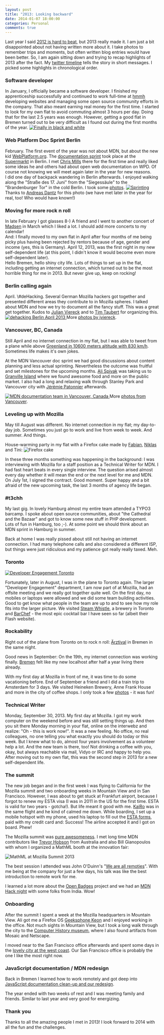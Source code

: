 ```yaml
---
layout: post
title: "2013: Looking backward"
date: 2014-01-07 18:00:00
categories: Personal
comments: true
---
```


Last year I said <a href="http://florianscholz.com/2012/12/2012-looking-backward/">
2012 is hard to beat</a>, but 2013 really made it. I am just a  bit disappointed
about not having written more about it. I take photos to remember trips and moments,
but often written blog entries would have been better. So, I am again sitting down
and trying to recap highlights of 2013 after the fact. My
<a href="https://twitter.com/floscholz">twitter timeline</a> tells the story in 
short messages. I picked some highlights in chronological order.


<h3>Software developer</h3>
In January, I officially became a software developer. I finished my apprenticeship
successfully and continued to work full-time at <a href="http://www.hmmh.de">hmmh</a>
developing websites and managing some open source community efforts in the
company. That also meant earning real money for the first time. I started to look
for my own flat to avoid commuting almost 3 hours per day. Doing that for the
last 2.5 years was enough. However, getting a good flat in Bremen turned out
to be very difficult as I found out during the first months of the year.

<a href="http://twitpic.com/bztjyy">
  <img src="http://twitpic.com/show/large/bztjyy.jpg" alt="Finally in black and white">
</a>


<h3>Web Platform Doc Sprint Berlin</h3>
February. The first event of the year was not about MDN, but about the new kid
<a href="http://webplatform.org">WebPlatform.org</a>.
The <a href="http://lanyrd.com/2013/wpds/">documentation sprint</a> took place at
the <a href="http://www.supermarkt-berlin.net/">Supermarkt</a> in Berlin.
I met <a href="https://twitter.com/chrisdavidmills">Chris Mills</a>
there for the first time and really liked some ideas he and others had about open web documentation on WPD.
Of course not knowing we will meet again later in the year for new reasons. <br />
I did one day of backpack wandering in Berlin afterwards. I enjoyed walking along
the "Straße des 17. Juni" from the "Siegessäule" to the "Brandenburger Tor" in the cold
Berlin. I took some <a href="http://www.flickr.com/photos/florianscholz/sets/72157632781739398/">photos</a>.

<a href="http://www.flickr.com/photos/szene/8459312560/" title="Sprinting by andreasdantz on Flickr">
  <img src="http://farm9.staticflickr.com/8235/8459312560_d5565f6c70_z.jpg" alt="Sprinting">
</a>
Thanks to <a href="https://twitter.com/dantz">Andreas Dantz</a> for this photo
(we have met later in the year for real, too! Who would have known!)


<h3>Moving for more rock n roll </h3>
In late February I got glasses 8-) A friend and I went to another concert of
<a href="http://en.wikipedia.org/wiki/Madsen_%28band%29">Madsen</a> in March
which I liked a lot. I should add more concerts to my calendar!<br />
And: I finally moved to my own flat in April after four months of me being picky
plus having been rejected by rentors because of age, gender and income (yes, this is
Germany). April 12, 2013, was the first night in my new self-dependent life
(at this point, I didn't know it would become even more self-dependent later). <br />
Hello Bremen, hello shiny city life. Lots of things to set up in the flat,
including getting an internet connection, which turned out to be the most horrible
thing for me in 2013. But never give up, keep on rocking!


<h3>Berlin calling again</h3>
April. \#deHacking. Several German Mozilla hackers got together and presented different
areas they contribute to in Mozilla spheres. I talked about MDN and how we try
to document all the fancy stuff. This was a great get together. Kudos to
<a href="https://twitter.com/jviereck">Julian Viereck</a> and to
<a href="https://twitter.com/ttaubert">Tim Taubert</a> for organizing this.

<a href="http://www.flickr.com/photos/jviereck/8681841600/">
  <img src="https://farm9.staticflickr.com/8390/8681841600_d0fb3c0dfd_z.jpg" alt="dehacking Berlin April 2013">
</a>
More <a href="https://www.flickr.com/photos/jviereck/sets/72157633351776766/">photos by jviereck</a>.


<h3>Vancouver, BC, Canada</h3>

Still April and no internet connection in my flat, but I was able to tweet from a plane while above
<a href="http://twitpic.com/cluqei">Greenland in 10600 meters altitude with 830 km/h</a>.
Sometimes life makes it's own jokes. <br />

At the MDN Vancouver doc sprint we had good discussions about content planning and less
actual sprinting. Nevertheless the outcome was fruitful and set milestones for
the upcoming months. <a href="https://twitter.com/alispivak">Ali Spivak</a> was taking us to
<a href="http://en.wikipedia.org/wiki/Granville_Island">Granville Island</a>
where we found awesome food and more on the public market. I also had a long and
relaxing walk through Stanley Park and Vancouver city with
<a href="https://twitter.com/JeremiePat">Jérémie Patonnier</a> afterwards.

<a href="http://www.flickr.com/photos/florianscholz/8691165472/">
  <img src="http://farm8.staticflickr.com/7056/8691165472_934956b00a_z.jpg" alt="MDN documentation team in Vancouver, Canada">
</a>
More <a href="http://www.flickr.com/photos/florianscholz/sets/72157633374879254/">photos from Vancouver</a>.


<h3>Leveling up with Mozilla</h3>
May till August was different. No internet connection in my flat; my day-to-day job.
Sometimes you just go to work and live from week to week. And summer. And things.

House-warming party in my flat with a Firefox cake made by <a href="https://twitter.com/fabianjunge">Fabian</a>,
<a href="https://twitter.com/niklasbarning">Niklas</a> and Tini:
<img alt="Firefox cake" src="/assets/img/firefox-cake.jpg" />

In these three months something was happening in the background: I was
interviewing with Mozilla for a staff position as a Technical Writer for MDN.
I had fast heart beats in every single interview. The question arised almost every
day whether it will mean the end or the next level for me and MDN. On July 1st, I signed
the contract. Good moment. Super happy and a bit afraid of the new upcoming task,
the last 3 months of agency life began.

<h3>#t3chh</h3>
My last gig. In lovely Hamburg almost my entire team attended a TYPO3 barcamp.
I spoke about open source communities, about "the Cathedral and the Bazaar" and
got to know some new stuff in PHP development. <br />
Lots of fun in Hamburg, too ;-). At some point we should think about an MDN sprint
in Hamburg in summer.

Back at home I was really pissed about still not having an internet connection.
I had many telephone calls and also considered a different ISP, but things were
just ridiculous and my patience got really really taxed. Meh.


<h3>Toronto</h3>
<a href="https://twitter.com/davidwalshblog/statuses/369568793611100160">
  <img src="https://pbs.twimg.com/media/BSD43BeCYAAuon8.jpg:large" alt="Developer Engagement Toronto">
</a>

Fortunately, later in August, I was in the plane to Toronto again. The larger
"Developer Engagement" department, I am now part of at Mozilla, had an offsite meeting
and we really got together quite well. On the first day, no mobiles or laptops
were allowed and we did some team building activities. Good to get know what
people in the team are up to and to see how my role fits into the larger picture.
We visited <a href="http://www.steamwhistle.ca/">Steam Whistle</a>, a brewery in Toronto
and <a href="http://www.barcheftoronto.com/">BarChef</a> - the most epic cocktail
bar I have seen so far (albeit their Flash website).


<h3>Rockability</h3>
Right out of the plane from Toronto on to rock n roll:
<a href="http://www.youtube.com/watch?v=_4X9EkrMkYA">Ärztival</a> in Bremen in
the same night.

Good news in September: On the 19th, my internet connection was working finally.
<a href="http://www.flickr.com/photos/florianscholz/tags/bremen/">Bremen</a>
felt like my new localhost after half a year living there already.

With my first day at Mozilla in front of me, it was time to do some vacationing before.
End of September a friend and I did a train trip to Amsterdam for 3 days. We
visited Heineken Brewery, Anne Frank House and more in the city of coffee shops.
I only took a few
<a href="http://www.flickr.com/photos/florianscholz/sets/72157637202925593/">photos</a> -
it was fun!

<h3>Technical Writer</h3>
Monday, September 30, 2013. My first day at Mozilla. I got my work computer on
the weekend before and was still setting things up. And then you sit there Monday
morning in your flat, online on the interwebz and realize: "Oh - this is work now!".
It was a new feeling. No office, no real colleagues, no one telling you what exactly
you should do today or this week. But I knew what to do, almost four years
involvement as a volunteer help a lot. And the new team is there, too! Not drinking
a coffee with you, okay, but always reachable via mail, Vidyo or IRC and happy to
help you. After moving out to my own flat, this was the second step in 2013 for a
new self-dependent life.

<h3>The summit</h3>
The new job began and in the first week I was flying to California for the Mozilla
summit and two onboarding weeks in Mountain View and in San Francisco.
However, I was about to get stuck at Frankfurt airport, because I forgot to renew
my ESTA visa (I was in 2011 in the US for the first time. ESTA is valid for two
years - gotcha!). But life meant it good with me.
<a href="http://home.kairo.at/">KaiRo</a> was in the same flight and he kind of
calmed me down. While boarding, I set up a mobile hotspot with my phone, used his
laptop to fill out the <a href="https://esta.cbp.dhs.gov/esta/">ESTA forms</a>,
paid with my credit card and: Success! The airline accepted it and I got on board.
Phew!

The Mozilla summit was <a href="http://www.youtube.com/watch?v=LuyBGkbzTjs">pure awesomeness</a>.
I met long time MDN contributors like <a href="https://twitter.com/trevorhobson">Trevor Hobson</a> 
from Australia and also Bill Gianopoulos with whom I organized a MathML booth at the
innovation fair:

<img src="/assets/img/mathml-summit.jpg" alt="MathML at Mozilla Summit 2013" />

The best session I attended was John O'Duinn's
"<a href="http://oduinn.com/blog/2013/10/16/we-are-all-remoties-at-mozilla-summit/">We are all remoties</a>".
With me being at the company for just a few days, his talk was like the best
introduction to remote work for me.

I learned a lot more about the <a href="http://openbadges.org/">Open Badges</a>
project and we had an <a href="https://twitter.com/groovecoder/status/387057085331947521/photo/1">MDN Hack night</a> 
with some folks from India. Wow!


<h3>Onboarding</h3>
After the summit I spent a week at the Mozilla headquarters in Mountain View.
Ali got me a Firefox OS <a href="http://www.geeksphone.com/">Geeksphone Keon</a>
and I enjoyed working in the office. Not much sights in Mountain View, but I took
a long walk through the city to the <a href="http://www.flickr.com/photos/florianscholz/sets/72157637205007376/">Computer History museum</a>,
where I also found artifacts from Mosaic and Netscape.

I moved near to the San Francisco office afterwards and spent some days in the
<a href="http://www.flickr.com/photos/florianscholz/sets/72157637205589805/">lovely city at the west coast</a>.
Our San Francisco office is probably the one I like the most right now.

<h3>JavaScript documentation / MDN redesign</h3>
Back in Bremen I learned how to work remotely and got deep into
<a href="http://florianscholz.com/2014/01/javascript-documentation-clean-up-and-mdn-redesign-history/">
JavaScript documentation clean-up and our redesign</a>.

The year ended with two weeks of rest and I was meeting family and friends. Similar
to last year and very good for energizing.

<h3>Thank you</h3>

Thanks to all the amazing people I met in 2013! I look forward to 2014 with all
the fun and the challenges.
